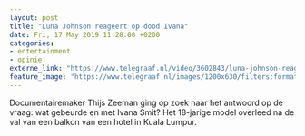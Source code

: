 ```yaml
---
layout: post
title: "Luna Johnson reageert op dood Ivana"
date: Fri, 17 May 2019 11:28:00 +0200
categories: 
- entertainment 
- opinie 
externe_link: "https://www.telegraaf.nl/video/3602843/luna-johnson-reageert-op-dood-ivana"
feature_image: "https://www.telegraaf.nl/images/1200x630/filters:format(jpeg):quality(80)/cdn-kiosk-api.telegraaf.nl/d06c50d4-789e-11e9-b1cd-02c309bc01c1.jpg"
---
```


<p class="intro">Documentairemaker Thijs Zeeman ging op zoek naar het antwoord op de vraag: wat gebeurde en met Ivana Smit? Het 18-jarige model overleed na de val van een balkon van een hotel in Kuala Lumpur.</p>

